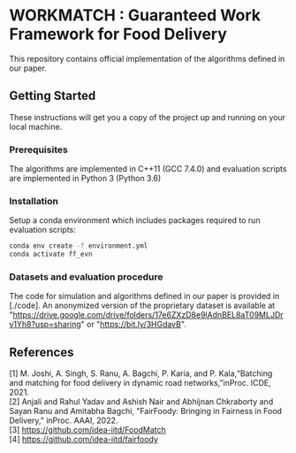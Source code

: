 # WORKMATCH : Guaranteed Work Framework for Food Delivery

This repository contains official implementation of the algorithms defined in our paper.

## Getting Started

These instructions will get you a copy of the project up and running on your local machine.

### Prerequisites

The algorithms are implemented in C++11 (GCC 7.4.0) and evaluation scripts are implemented in Python 3 (Python 3.6)

### Installation

Setup a conda environment which includes packages required to run evaluation scripts:

```bash
conda env create -f environment.yml
conda activate ff_evn
```

### Datasets and evaluation procedure
The code for simulation and algorithms defined in our paper is provided in [./code]. An anonymized version of the proprietary dataset is available at "https://drive.google.com/drive/folders/17e6ZXzD8e9lAdnBEL8aT09MLJDrv1Yh8?usp=sharing" or "https://bit.ly/3HGdavB".


## References

[1] M.  Joshi,  A.  Singh,  S.  Ranu,  A.  Bagchi,  P.  Karia,  and  P.  Kala,“Batching and matching for food delivery in dynamic road networks,”inProc. ICDE, 2021.<br>
[2] Anjali and Rahul Yadav and Ashish Nair and Abhijnan Chkraborty and Sayan Ranu and Amitabha Bagchi, "FairFoody: Bringing in Fairness in Food Delivery," inProc. AAAI, 2022.<br>
[3] https://github.com/idea-iitd/FoodMatch<br>
[4] https://github.com/idea-iitd/fairfoody<br>
